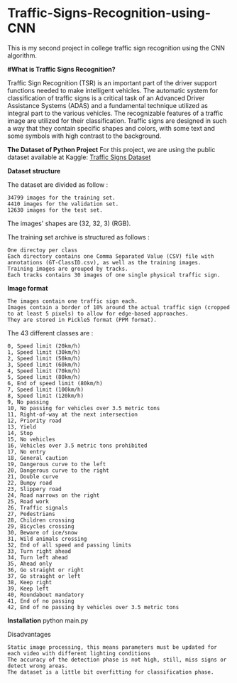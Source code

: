 # Traffic-Signs-Recognition-using-CNN

This is my second project in college traffic sign recognition using the CNN algorithm.

**#What is Traffic Signs Recognition?**

Traffic Sign Recognition (TSR) is an important part of the driver support functions needed to make intelligent vehicles. The automatic system for classification of traffic signs is a critical task of an Advanced Driver Assistance Systems (ADAS) and a fundamental technique utilized as integral part to the various vehicles. The recognizable features of a traffic image are utilized for their classification. Traffic signs are designed in such a way that they contain specific shapes and colors, with some text and some symbols with high contrast to the background.

**The Dataset of Python Project**
For this project, we are using the public dataset available at Kaggle: [Traffic Signs Dataset](https://www.kaggle.com/datasets/meowmeowmeowmeowmeow/gtsrb-german-traffic-sign/code)




**Dataset structure**

The dataset are divided as follow :

    34799 images for the training set.
    4410 images for the validation set.
    12630 images for the test set.

The images' shapes are (32, 32, 3) (RGB).

The training set archive is structured as follows :

    One directoy per class
    Each directory contains one Comma Separated Value (CSV) file with annotations (GT-ClassID.csv), as well as the training images.
    Training images are grouped by tracks.
    Each tracks contains 30 images of one single physical traffic sign.


**Image format**


    The images contain one traffic sign each.
    Images contain a border of 10% around the actual traffic sign (cropped to at least 5 pixels) to allow for edge-based approaches.
    They are stored in Pickle5 format (PPM format).

The 43 different classes are :

    0, Speed limit (20km/h)
    1, Speed limit (30km/h)
    2, Speed limit (50km/h)
    3, Speed limit (60km/h)
    4, Speed limit (70km/h)
    5, Speed limit (80km/h)
    6, End of speed limit (80km/h)
    7, Speed limit (100km/h)
    8, Speed limit (120km/h)
    9, No passing
    10, No passing for vehicles over 3.5 metric tons
    11, Right-of-way at the next intersection
    12, Priority road
    13, Yield
    14, Stop
    15, No vehicles
    16, Vehicles over 3.5 metric tons prohibited
    17, No entry
    18, General caution
    19, Dangerous curve to the left
    20, Dangerous curve to the right
    21, Double curve
    22, Bumpy road
    23, Slippery road
    24, Road narrows on the right
    25, Road work
    26, Traffic signals
    27, Pedestrians
    28, Children crossing
    29, Bicycles crossing
    30, Beware of ice/snow
    31, Wild animals crossing
    32, End of all speed and passing limits
    33, Turn right ahead
    34, Turn left ahead
    35, Ahead only
    36, Go straight or right
    37, Go straight or left
    38, Keep right
    39, Keep left
    40, Roundabout mandatory
    41, End of no passing
    42, End of no passing by vehicles over 3.5 metric tons


**Installation**
    python main.py


Disadvantages

    Static image processing, this means parameters must be updated for each video with different lighting conditions
    The accuracy of the detection phase is not high, still, miss signs or detect wrong areas.
    The dataset is a little bit overfitting for classification phase.

